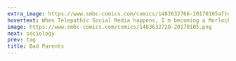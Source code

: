 ```yaml
---
extra_image: https://www.smbc-comics.com/comics/1483632766-20170105after.png
hovertext: When Telepathic Social Media happens, I'm becoming a Morlock.
image: https://www.smbc-comics.com/comics/1483632720-20170105.png
next: sociology
prev: tag
title: Bad Parents
---
```


